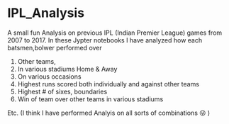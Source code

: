# IPL_Analysis
A small fun Analysis on previous IPL (Indian Premier League) games from 2007 to 2017.
In these Jypter notebooks I have analyzed how each batsmen,bolwer performed over 
1. Other teams, 
2. In various stadiums Home & Away
3. On various occasions
4. Highest runs scored both individually and against other teams
5. Highest # of sixes, boundaries
6. Win of team over other teams in various stadiums

Etc. (I think I have performed Analyis on all sorts of combinations :stuck_out_tongue_winking_eye: )
